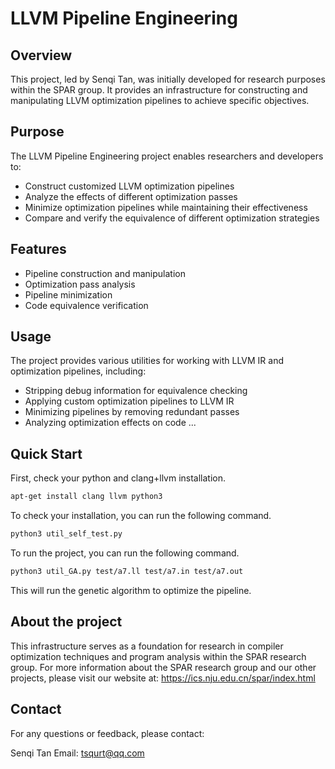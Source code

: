# LLVM Pipeline Engineering

## Overview

This project, led by Senqi Tan, was initially developed for research purposes within the SPAR group. It provides an infrastructure for constructing and manipulating LLVM optimization pipelines to achieve specific objectives.

## Purpose

The LLVM Pipeline Engineering project enables researchers and developers to:

- Construct customized LLVM optimization pipelines
- Analyze the effects of different optimization passes
- Minimize optimization pipelines while maintaining their effectiveness
- Compare and verify the equivalence of different optimization strategies

## Features

- Pipeline construction and manipulation
- Optimization pass analysis
- Pipeline minimization
- Code equivalence verification

## Usage

The project provides various utilities for working with LLVM IR and optimization pipelines, including:

- Stripping debug information for equivalence checking
- Applying custom optimization pipelines to LLVM IR
- Minimizing pipelines by removing redundant passes
- Analyzing optimization effects on code
...

## Quick Start

First, check your python and clang+llvm installation.

```bash
apt-get install clang llvm python3
```

To check your installation, you can run the following command.

```bash
python3 util_self_test.py
```

To run the project, you can run the following command.

```bash
python3 util_GA.py test/a7.ll test/a7.in test/a7.out
```

This will run the genetic algorithm to optimize the pipeline.

## About the project

This infrastructure serves as a foundation for research in compiler optimization techniques and program analysis within the SPAR research group.
For more information about the SPAR research group and our other projects, please visit our website at:
https://ics.nju.edu.cn/spar/index.html

## Contact

For any questions or feedback, please contact:

Senqi Tan
Email: tsqurt@qq.com
